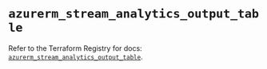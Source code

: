 # `azurerm_stream_analytics_output_table`

Refer to the Terraform Registry for docs: [`azurerm_stream_analytics_output_table`](https://registry.terraform.io/providers/hashicorp/azurerm/4.21.0/docs/resources/stream_analytics_output_table).
